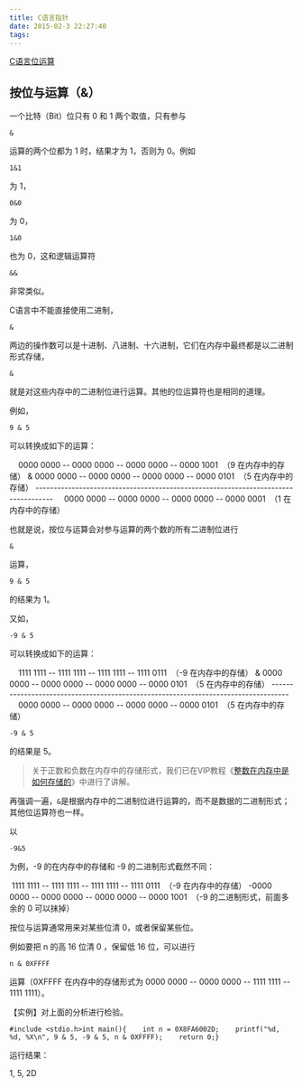 ```yaml
---
title: C语言指针
date: 2015-02-3 22:27:40
tags:
---
```


[C语言位运算](http://c.biancheng.net/cpp/html/101.html)

## 按位与运算（&）

一个比特（Bit）位只有 0 和 1 两个取值，只有参与

```
&
```

运算的两个位都为 1 时，结果才为 1，否则为 0。例如

```
1&1
```

为 1，

```
0&0
```

为 0，

```
1&0
```

也为 0，这和逻辑运算符

```
&&
```

非常类似。

C语言中不能直接使用二进制，

```
&
```

两边的操作数可以是十进制、八进制、十六进制，它们在内存中最终都是以二进制形式存储，

```
&
```

就是对这些内存中的二进制位进行运算。其他的位运算符也是相同的道理。

例如，

```
9 & 5
```

可以转换成如下的运算：

    0000 0000 -- 0000 0000 -- 0000 0000 -- 0000 1001  （9 在内存中的存储）
& 0000 0000 -- 0000 0000 -- 0000 0000 -- 0000 0101  （5 在内存中的存储）
\-----------------------------------------------------------------------------------
    0000 0000 -- 0000 0000 -- 0000 0000 -- 0000 0001  （1 在内存中的存储）

也就是说，按位与运算会对参与运算的两个数的所有二进制位进行

```
&
```

运算，

```
9 & 5
```

的结果为 1。

又如，

```
-9 & 5
```

可以转换成如下的运算：

    1111 1111 -- 1111 1111 -- 1111 1111 -- 1111 0111  （-9 在内存中的存储）
& 0000 0000 -- 0000 0000 -- 0000 0000 -- 0000 0101  （5 在内存中的存储）
\-----------------------------------------------------------------------------------
    0000 0000 -- 0000 0000 -- 0000 0000 -- 0000 0101  （5 在内存中的存储）

```
-9 & 5
```

的结果是 5。

> 关于正数和负数在内存中的存储形式，我们已在VIP教程《[整数在内存中是如何存储的](http://c.biancheng.net/cpp/html/3098.html)》中进行了讲解。

再强调一遍，`&`是根据内存中的二进制位进行运算的，而不是数据的二进制形式；其他位运算符也一样。

以

```
-9&5
```

为例，-9 的在内存中的存储和 -9 的二进制形式截然不同：

 1111 1111 -- 1111 1111 -- 1111 1111 -- 1111 0111  （-9 在内存中的存储）
-0000 0000 -- 0000 0000 -- 0000 0000 -- 0000 1001  （-9 的二进制形式，前面多余的 0 可以抹掉）

按位与运算通常用来对某些位清 0，或者保留某些位。

例如要把 n 的高 16 位清 0 ，保留低 16 位，可以进行

```
n & 0XFFFF
```

运算（0XFFFF 在内存中的存储形式为 0000 0000 -- 0000 0000 -- 1111 1111 -- 1111 1111）。

【实例】对上面的分析进行检验。

```
#include <stdio.h>int main(){    int n = 0X8FA6002D;    printf("%d, %d, %X\n", 9 & 5, -9 & 5, n & 0XFFFF);    return 0;}
```

运行结果：

1, 5, 2D